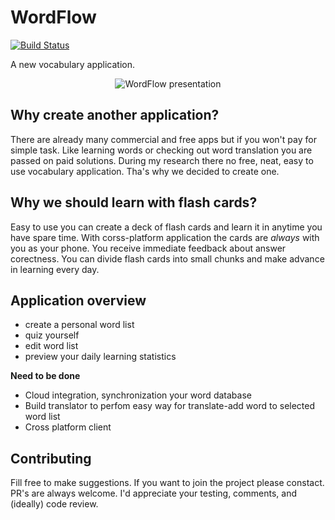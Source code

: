 # WordFlow
[![Build Status](https://travis-ci.org/damaxi/wordflow.svg?branch=master)](https://travis-ci.org/damaxi/wordflow)

A new vocabulary application.

<p align="center">
  <img src="https://raw.githubusercontent.com/damaxi/wordflow/master/screenshot.gif" alt="WordFlow presentation"/>
</p>

## Why create another application?

There are already many commercial and free apps but if you won't pay for simple task. Like learning words or checking out word translation you are passed on paid solutions. During my research there no free, neat, easy to use vocabulary application. Tha's why we decided to create one.

## Why we should learn with flash cards?

Easy to use you can create a deck of flash cards and learn it in anytime you have spare time. With corss-platform application the cards are *always* with you as your phone. You receive immediate feedback about answer corectness. You can divide flash cards into small chunks and make advance in learning every day.

## Application overview

* create a personal word list
* quiz yourself
* edit word list
* preview your daily learning statistics

**Need to be done**
* Cloud integration, synchronization your word database
* Build translator to perfom easy way for translate-add word to selected word list
* Cross platform client

## Contributing
Fill free to make suggestions. If you want to join the project please constact. PR's are always welcome. I'd appreciate your testing, comments, and (ideally) code review.
